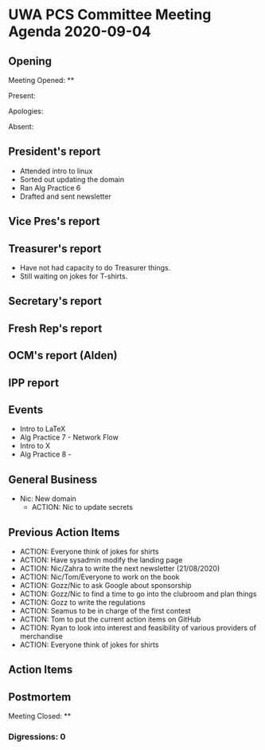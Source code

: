 # UWA PCS Committee Meeting Agenda 2020-09-04

## Opening

Meeting Opened: **

Present:

Apologies:

Absent:

## President's report
- Attended intro to linux
- Sorted out updating the domain
- Ran Alg Practice 6
- Drafted and sent newsletter

## Vice Pres's report

## Treasurer's report
- Have not had capacity to do Treasurer things. 
- Still waiting on jokes for T-shirts.
## Secretary's report

## Fresh Rep's report

## OCM's report (Alden)

## IPP report

## Events
- Intro to LaTeX
- Alg Practice 7 - Network Flow
- Intro to X
- Alg Practice 8 - 

## General Business
- Nic: New domain
  - ACTION: Nic to update secrets

## Previous Action Items

- ACTION: Everyone think of jokes for shirts
- ACTION: Have sysadmin modify the landing page
- ACTION: Nic/Zahra to write the next newsletter (21/08/2020)
- ACTION: Nic/Tom/Everyone to work on the book
- ACTION: Gozz/Nic to ask Google about sponsorship
- ACTION: Gozz/Nic to find a time to go into the clubroom and plan things
- ACTION: Gozz to write the regulations
- ACTION: Seamus to be in charge of the first contest
- ACTION: Tom to put the current action items on GitHub
- ACTION: Ryan to look into interest and feasibility of various providers of merchandise
- ACTION: Everyone think of jokes for shirts

## Action Items

## Postmortem

Meeting Closed: **

### Digressions: 0
